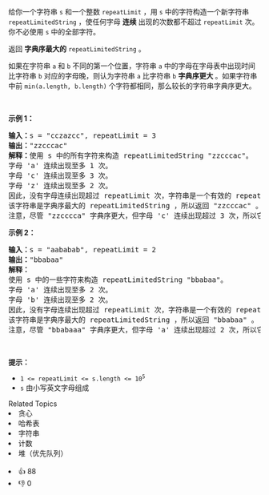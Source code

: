 <p>给你一个字符串 <code>s</code> 和一个整数 <code>repeatLimit</code> ，用 <code>s</code> 中的字符构造一个新字符串 <code>repeatLimitedString</code> ，使任何字母 <strong>连续</strong> 出现的次数都不超过 <code>repeatLimit</code> 次。你不必使用 <code>s</code> 中的全部字符。</p>

<p>返回 <strong>字典序最大的</strong><em> </em><code>repeatLimitedString</code> 。</p>

<p>如果在字符串 <code>a</code> 和 <code>b</code> 不同的第一个位置，字符串 <code>a</code> 中的字母在字母表中出现时间比字符串 <code>b</code> 对应的字母晚，则认为字符串 <code>a</code> 比字符串 <code>b</code> <strong>字典序更大</strong> 。如果字符串中前 <code>min(a.length, b.length)</code> 个字符都相同，那么较长的字符串字典序更大。</p>

<p>&nbsp;</p>

<p><strong>示例 1：</strong></p>

<pre><strong>输入：</strong>s = "cczazcc", repeatLimit = 3
<strong>输出：</strong>"zzcccac"
<strong>解释：</strong>使用 s 中的所有字符来构造 repeatLimitedString "zzcccac"。
字母 'a' 连续出现至多 1 次。
字母 'c' 连续出现至多 3 次。
字母 'z' 连续出现至多 2 次。
因此，没有字母连续出现超过 repeatLimit 次，字符串是一个有效的 repeatLimitedString 。
该字符串是字典序最大的 repeatLimitedString ，所以返回 "zzcccac" 。
注意，尽管 "zzcccca" 字典序更大，但字母 'c' 连续出现超过 3 次，所以它不是一个有效的 repeatLimitedString 。
</pre>

<p><strong>示例 2：</strong></p>

<pre><strong>输入：</strong>s = "aababab", repeatLimit = 2
<strong>输出：</strong>"bbabaa"
<strong>解释：</strong>
使用 s 中的一些字符来构造 repeatLimitedString "bbabaa"。 
字母 'a' 连续出现至多 2 次。 
字母 'b' 连续出现至多 2 次。 
因此，没有字母连续出现超过 repeatLimit 次，字符串是一个有效的 repeatLimitedString 。 
该字符串是字典序最大的 repeatLimitedString ，所以返回 "bbabaa" 。 
注意，尽管 "bbabaaa" 字典序更大，但字母 'a' 连续出现超过 2 次，所以它不是一个有效的 repeatLimitedString 。
</pre>

<p>&nbsp;</p>

<p><strong>提示：</strong></p>

<ul> 
 <li><code>1 &lt;= repeatLimit &lt;= s.length &lt;= 10<sup>5</sup></code></li> 
 <li><code>s</code> 由小写英文字母组成</li> 
</ul>

<div><div>Related Topics</div><div><li>贪心</li><li>哈希表</li><li>字符串</li><li>计数</li><li>堆（优先队列）</li></div></div><br><div><li>👍 88</li><li>👎 0</li></div>